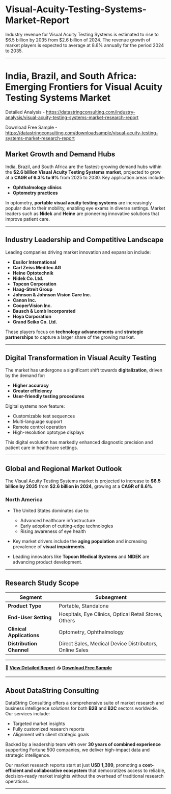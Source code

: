 # Visual-Acuity-Testing-Systems-Market-Report

Industry revenue for Visual Acuity Testing Systems is estimated to rise to $6.5 billion by 2035 from $2.6 billion of 2024. The revenue growth of market players is expected to average at 8.6% annually for the period 2024 to 2035.

---

# **India, Brazil, and South Africa: Emerging Frontiers for Visual Acuity Testing Systems Market**

Detailed Analysis - https://datastringconsulting.com/industry-analysis/visual-acuity-testing-systems-market-research-report

Download Free Sample - https://datastringconsulting.com/downloadsample/visual-acuity-testing-systems-market-research-report

## **Market Growth and Demand Hubs**

India, Brazil, and South Africa are the fastest-growing demand hubs within the **\$2.6 billion Visual Acuity Testing Systems market**, projected to grow at a **CAGR of 6.3% to 9%** from 2025 to 2030. Key application areas include:

* **Ophthalmology clinics**
* **Optometry practices**

In optometry, **portable visual acuity testing systems** are increasingly popular due to their mobility, enabling eye exams in diverse settings. Market leaders such as **Nidek** and **Heine** are pioneering innovative solutions that improve patient care.

---

## **Industry Leadership and Competitive Landscape**

Leading companies driving market innovation and expansion include:

* **Essilor International**
* **Carl Zeiss Meditec AG**
* **Heine Optotechnik**
* **Nidek Co. Ltd.**
* **Topcon Corporation**
* **Haag-Streit Group**
* **Johnson & Johnson Vision Care Inc.**
* **Canon Inc.**
* **CooperVision Inc.**
* **Bausch & Lomb Incorporated**
* **Hoya Corporation**
* **Grand Seiko Co. Ltd.**

These players focus on **technology advancements** and **strategic partnerships** to capture a larger share of the growing market.

---

## **Digital Transformation in Visual Acuity Testing**

The market has undergone a significant shift towards **digitalization**, driven by the demand for:

* **Higher accuracy**
* **Greater efficiency**
* **User-friendly testing procedures**

Digital systems now feature:

* Customizable test sequences
* Multi-language support
* Remote control operation
* High-resolution optotype displays

This digital evolution has markedly enhanced diagnostic precision and patient care in healthcare settings.

---

## **Global and Regional Market Outlook**

The Visual Acuity Testing Systems market is projected to increase to **\$6.5 billion by 2035** from **\$2.6 billion in 2024**, growing at a **CAGR of 8.6%**.

### **North America**

* The United States dominates due to:

  * Advanced healthcare infrastructure
  * Early adoption of cutting-edge technologies
  * Rising awareness of eye health
* Key market drivers include the **aging population** and increasing prevalence of **visual impairments**.
* Leading innovators like **Topcon Medical Systems** and **NIDEK** are advancing product development.

---

## **Research Study Scope**

| **Segment**               | **Subsegment**                                          |
| ------------------------- | ------------------------------------------------------- |
| **Product Type**          | Portable, Standalone                                    |
| **End-User Setting**      | Hospitals, Eye Clinics, Optical Retail Stores, Others   |
| **Clinical Applications** | Optometry, Ophthalmology                                |
| **Distribution Channel**  | Direct Sales, Medical Device Distributors, Online Sales |

---

📘 [**View Detailed Report**](https://datastringconsulting.com/industry-analysis/visual-acuity-testing-systems-market-research-report)
📥 [**Download Free Sample**](https://datastringconsulting.com/downloadsample/visual-acuity-testing-systems-market-research-report)

---

## **About DataString Consulting**

DataString Consulting offers a comprehensive suite of market research and business intelligence solutions for both **B2B** and **B2C** sectors worldwide. Our services include:

* Targeted market insights
* Fully customized research reports
* Alignment with client strategic goals

Backed by a leadership team with over **30 years of combined experience** supporting Fortune 500 companies, we deliver high-impact data and strategic intelligence.

Our market research reports start at just **USD 1,399**, promoting a **cost-efficient and collaborative ecosystem** that democratizes access to reliable, decision-ready market insights without the overhead of traditional research operations.

---
